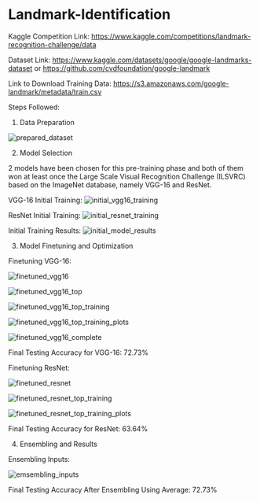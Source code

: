 # Landmark-Identification
Kaggle Competition Link: https://www.kaggle.com/competitions/landmark-recognition-challenge/data

Dataset Link: https://www.kaggle.com/datasets/google/google-landmarks-dataset or https://github.com/cvdfoundation/google-landmark

Link to Download Training Data: https://s3.amazonaws.com/google-landmark/metadata/train.csv

Steps Followed:
1. Data Preparation

![prepared_dataset](https://github.com/rashika-dabas/Landmark-Identification/assets/77570881/0e03ef65-d908-49f8-b772-6714006c43f0)

2. Model Selection

2 models have been chosen for this pre-training phase and both of them won at least once the Large Scale Visual Recognition Challenge (ILSVRC) based on the ImageNet database, namely VGG-16 and ResNet.

VGG-16 Initial Training:
![initial_vgg16_training](https://github.com/rashika-dabas/Landmark-Identification/assets/77570881/6f9d9ac2-f46a-4e60-b216-456ac036b488)

ResNet Initial Training:
![initial_resnet_training](https://github.com/rashika-dabas/Landmark-Identification/assets/77570881/44af936b-2738-447b-bbec-d70fa0459bd2)

Initial Training Results:
![initial_model_results](https://github.com/rashika-dabas/Landmark-Identification/assets/77570881/49006564-f0ca-4702-ab76-00fcc1004e05)

3. Model Finetuning and Optimization

Finetuning VGG-16:

![finetuned_vgg16](https://github.com/rashika-dabas/Landmark-Identification/assets/77570881/a2220956-5a5c-4f71-90e2-b08437e81ff9)

![finetuned_vgg16_top](https://github.com/rashika-dabas/Landmark-Identification/assets/77570881/777e98ae-ea8a-44d5-a7d7-b79d634e87e2)

![finetuned_vgg16_top_training](https://github.com/rashika-dabas/Landmark-Identification/assets/77570881/1aedb610-1e7d-469f-b2b9-533b1682fb84)

![finetuned_vgg16_top_training_plots](https://github.com/rashika-dabas/Landmark-Identification/assets/77570881/434d741d-5564-46b6-a059-84b845534365)

![finetuned_vgg16_complete](https://github.com/rashika-dabas/Landmark-Identification/assets/77570881/e160c5eb-9395-41e9-b8a0-a031d82bfa8c)

Final Testing Accuracy for VGG-16: 72.73%

Finetuning ResNet:

![finetuned_resnet](https://github.com/rashika-dabas/Landmark-Identification/assets/77570881/63161388-48b1-459d-8f4e-cd0ab05624c0)

![finetuned_resnet_top_training](https://github.com/rashika-dabas/Landmark-Identification/assets/77570881/354a66f8-94b8-41fc-98e5-49f45c95dd6c)

![finetuned_resnet_top_training_plots](https://github.com/rashika-dabas/Landmark-Identification/assets/77570881/1062917b-a34d-4671-b75b-25719a23b8ab)

Final Testing Accuracy for ResNet: 63.64%

4. Ensembling and Results

Ensembling Inputs:

![emsembling_inputs](https://github.com/rashika-dabas/Landmark-Identification/assets/77570881/bce5d3ef-50b0-4d7d-ac0f-65cc11bb06e0)

Final Testing Accuracy After Ensembling Using Average: 72.73%
